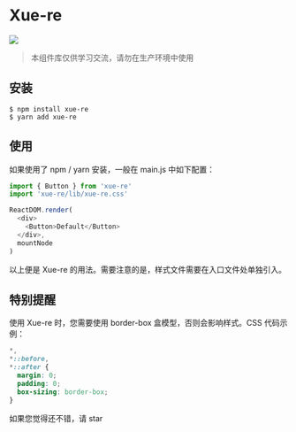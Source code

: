 # Xue-re

![](https://img.shields.io/badge/license-MIT-000000.svg)

> 本组件库仅供学习交流，请勿在生产环境中使用

## 安装

```
$ npm install xue-re
$ yarn add xue-re
```

## 使用

如果使用了 npm / yarn 安装，一般在 main.js 中如下配置：

```javascript
import { Button } from 'xue-re'
import 'xue-re/lib/xue-re.css'

ReactDOM.render(
  <div>
    <Button>Default</Button>
  </div>,
  mountNode
)
```

以上便是 Xue-re 的用法。需要注意的是，样式文件需要在入口文件处单独引入。

## 特别提醒

使用 Xue-re 时，您需要使用 border-box 盒模型，否则会影响样式。CSS 代码示例：

```css
*,
*::before,
*::after {
  margin: 0;
  padding: 0;
  box-sizing: border-box;
}
```

如果您觉得还不错，请 star
